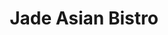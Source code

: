---
layout: place
title: Jade Asian Bistro
permalink: /new-york/douglaston/jade-asian-bistro.html
stateAbbr: NY
stateName: New York
cityName: Douglaston
seo:
  type: restaurant
  links: null
place_id: ChIJ6T4A9WuJwokR7QVTDMQvYTE
photos:
  - name: >-
      places/ChIJ6T4A9WuJwokR7QVTDMQvYTE/photos/AeeoHcL2EJHgPRYm9hCDky2sDnGafoW56A5hrRjbG3lUJWXKa4PYW78aX6gnuvDpBH6kcSln_Ims3dKYz_rUw2EmK_3Tyz6vudBa3TeNBtFqGy7Zm-HJMZhhjXH3sCocPILYlet_XVttGloFf7QmVFxQklwsJpleGQZUs0PwwrS8CqnVxbGUQe__3ZUf8Fa_GiGm3WAE7f1gAtGr70sSWseSmEO8TXEKFDll6jVGXSh1oOtth02OqIMB3m2efBNzK7vRED5-H5kfNzF0iYerOl20CMkXqQb6fjqesh2d8CFwpSIRbkNZRukWU7Hh0FazadlFg_UDKkA6dvlFsky6dReU3jOG-H4lL2sY39qsvEI3-k8icYwoZ70XOCpq8Dqwpn1q23SFYXxMVx_YB8Da6wyLLY62noaE9FIgQ_HfcBZhaS5ecdJV
    widthPx: 3264
    heightPx: 2448
    authorAttributions:
      - displayName: Victor liu
        uri: https://maps.google.com/maps/contrib/103396722354870494559
        photoUri: >-
          https://lh3.googleusercontent.com/a-/ALV-UjVZdknmU03EnxjuEuyQeAHyhxji6AYSNB5i6BU9R9Z6H5CVIb_b9w=s100-p-k-no-mo
    flagContentUri: >-
      https://www.google.com/local/imagery/report/?cb_client=maps_api_places.places_api&image_key=!1e10!2sCIHM0ogKEICAgICk6sOE4QE&hl=en-US
    googleMapsUri: >-
      https://www.google.com/maps/place//data=!3m4!1e2!3m2!1sCIHM0ogKEICAgICk6sOE4QE!2e10!4m2!3m1!1s0x89c2896bf5003ee9:0x31612fc40c5305ed
  - name: >-
      places/ChIJ6T4A9WuJwokR7QVTDMQvYTE/photos/AeeoHcJkGOJvGuPhdHjPyST5_KTmGiXri144IqjMSQwfk3tsFAHc_3BLbbyKBkcAj1RwbouDd1GrZ6EphxDKR27UepJ86uWmjzQ4juqmPmhrzNAkUV-Rp3yv4JNEva_8sebyt26oOizrHpFOb8Eb-acfXjBXeVVaYVt6as9c5wqGghKPZWTMgP3MsgLB8d0LoJpcAyXDuCFPrv_8L3kUWSoMKGq1Q9xrPlgUrZxOj7QeAIPEFq3QJpKLIjiKIgGD7YSIX4F8QuornY-02CITIgjT021pSRi7KUIoWhngrYRQogWBZqU1ORS6uT7vzXpIrzrRNwBU5JQrkD9_TqM2Bk90KvNzE2Rg_qxavRLVbTlzByQbr7A6rB-RIyYU3td6K10-fsdUqMQS4oQjSK4QrToviyhiD1sJwO1pejcM0erCGR6ZPg
    widthPx: 4032
    heightPx: 3024
    authorAttributions:
      - displayName: Beejay-Grace J
        uri: https://maps.google.com/maps/contrib/113218979648805663966
        photoUri: >-
          https://lh3.googleusercontent.com/a/ACg8ocJVLM5FhQAoxhjUiz0jTX413gzRC2TQXpYEB1WcNCdwLTofMA=s100-p-k-no-mo
    flagContentUri: >-
      https://www.google.com/local/imagery/report/?cb_client=maps_api_places.places_api&image_key=!1e10!2sCIHM0ogKEICAgIDqssHqZg&hl=en-US
    googleMapsUri: >-
      https://www.google.com/maps/place//data=!3m4!1e2!3m2!1sCIHM0ogKEICAgIDqssHqZg!2e10!4m2!3m1!1s0x89c2896bf5003ee9:0x31612fc40c5305ed
  - name: >-
      places/ChIJ6T4A9WuJwokR7QVTDMQvYTE/photos/AeeoHcLe2HamKZSPZU0MdLLb0SaLBFEHRd3mkBP5l4m_X1EIN8BgQ30d384t2YY1fingkfxv_uuIiFdr_uwuneDGvnSgWka3__CaN79uVGjuox4lXBSkYZbKTS4xjo8FrjSM73r1O3diROUTXGNuEkJIO6pr2vIzJHouD0aFhQAp1C3VOZYoU6b6TB0knM89kXls8TIZ3gM70En0fQSfdTF1vj3JpFLLd3gzjpkNscPRdQML6TGmxxMHSJE02E6l5kEul8zD-pKpFgOa2q43MoB2AwYOP3XtzhJGwf0DTRWGqhNBGg_EGVQVYsnFd28mIF-eLWb6UBmDTqw8YyLVVtGN_2ZaNiY3YgLrRcxwHAjaIfdT8cmTbA6bi0_C2bf_DOyJKKHVJRNmp_4t69snQ5FjWnEexf50HDrWj06u2vCD_AazKa11
    widthPx: 2992
    heightPx: 2992
    authorAttributions:
      - displayName: Mary Ray
        uri: https://maps.google.com/maps/contrib/109679509547378402633
        photoUri: >-
          https://lh3.googleusercontent.com/a-/ALV-UjXRxVWBmWF_XBRW_w2yeWX1-6NtWhakWix1nsNcYbfvC5J6S-Ta=s100-p-k-no-mo
    flagContentUri: >-
      https://www.google.com/local/imagery/report/?cb_client=maps_api_places.places_api&image_key=!1e10!2sCIHM0ogKEICAgICDo9OohwE&hl=en-US
    googleMapsUri: >-
      https://www.google.com/maps/place//data=!3m4!1e2!3m2!1sCIHM0ogKEICAgICDo9OohwE!2e10!4m2!3m1!1s0x89c2896bf5003ee9:0x31612fc40c5305ed
  - name: >-
      places/ChIJ6T4A9WuJwokR7QVTDMQvYTE/photos/AeeoHcIN8V0xmILyseM-tWJkERKDTPfoVkO4BjAt8ltWGGV4hKdRRFmAwSrkfeNS2Axi7hd0T4LqA8DAecjyUmabhzb-qkFFjicLEWYQb8_f-icLNWopldZV8lDjPJ7VFN0kHX8VceklSCxQcfzY-0GA5go8oeIkQMJCzVdHXBJlOn2q6Ia0WXO0NK6nDPuWTQ1TPjJ9UpW8rAElQwN39hLucFJFLrHqXKXCpnQLPGDna10ZWVgHwmobvyB0WuVxiTBG1R-g7D0J9hmiDzfHJgvxjUbsjnQlD50IDMKnNyJbIuVbgLaAh1PSDllulsYTODNMVGiBG60NkMHSGmIbWs2uej_2lxLJ-VzqZKTlTD4_7A-8DWK0z1hpsY7CZbpWfzFameCLuzs9SZ3ZYtmm2jcgZcVMiaQAAEtpwNGbzUX1ZW2IgQ
    widthPx: 3778
    heightPx: 2493
    authorAttributions:
      - displayName: Conroy Lee
        uri: https://maps.google.com/maps/contrib/100165459351917004828
        photoUri: >-
          https://lh3.googleusercontent.com/a-/ALV-UjXHrvtNfJdzrA7w3EzMRk7vASo-hiOtcC_KwPsbH9gvyWFZCmHKSg=s100-p-k-no-mo
    flagContentUri: >-
      https://www.google.com/local/imagery/report/?cb_client=maps_api_places.places_api&image_key=!1e10!2sCIHM0ogKEICAgICd5_z1Rw&hl=en-US
    googleMapsUri: >-
      https://www.google.com/maps/place//data=!3m4!1e2!3m2!1sCIHM0ogKEICAgICd5_z1Rw!2e10!4m2!3m1!1s0x89c2896bf5003ee9:0x31612fc40c5305ed
  - name: >-
      places/ChIJ6T4A9WuJwokR7QVTDMQvYTE/photos/AeeoHcL4L7co3SUtk2zPHrnHEv4Enj-tVBobdP1q3x96Y4UGoGr-LG3HonnzetW4uIYLkFgLkjkFZ1C3FxXyGrW6mRdSaYyoN6XuEUxWE_ZWar-JoTvai7-rmg81XpnCGla2zibmxQduJDe0OuIwHtcjc36dsn1AoTaKvktKTjMqPL7Hv61yh2loo1qtdaTLCvVLKSlfn02g2kzPrNmT-txV9DNJRh3h-iBbDMnSo2YYiu_2oel0PSsBt_A1N3AHr9JC8_tO6mXUjTm50ehAMsHyT4rxSEwOOFyRk8D7NIAb6BXZPsmwu12TJXlHgNktCYsyKeX0Z7kqs1N18L39PCiTN-5p0HMdwHgHuNGF5Z7SsiEHwwwi61gU4I95kwA5EfxENq7u6_qeaeoTKXewKdA1SRDyrJDzA-NozdFQnYDr_8dpeg
    widthPx: 4080
    heightPx: 3072
    authorAttributions:
      - displayName: Grace Yuen
        uri: https://maps.google.com/maps/contrib/108236031064477464163
        photoUri: >-
          https://lh3.googleusercontent.com/a-/ALV-UjX3u4c370a6rCJp5_I_WDgI7kpnzfK2H5BuEdxj2mNk4jJUAA9-CQ=s100-p-k-no-mo
    flagContentUri: >-
      https://www.google.com/local/imagery/report/?cb_client=maps_api_places.places_api&image_key=!1e10!2sCIHM0ogKEICAgID108rGXQ&hl=en-US
    googleMapsUri: >-
      https://www.google.com/maps/place//data=!3m4!1e2!3m2!1sCIHM0ogKEICAgID108rGXQ!2e10!4m2!3m1!1s0x89c2896bf5003ee9:0x31612fc40c5305ed
  - name: >-
      places/ChIJ6T4A9WuJwokR7QVTDMQvYTE/photos/AeeoHcIDAqWoAbEHEHq17TcCqVsceWgSgB9THGVwT_Rg8733bL9kp6rMj5-AtFfDcly7FQGIMVokfq7lqqVFYgbfISreIHSN4h0yYXl9Slw_GEN1tVwshHW-CCjriZtP2XuujRck6f1BjgcKdzaOKTH_VkaaMaMIiPE9LaXPrOwwGV2newfkCcV1JyV4PmErW9dcGixZgfRYoXX1wDyfsuP4K3y_OsvX7QDz-bBmiMih-Gryzd2NQvhHDa4yi97SdwxLFxR4RfH36Mft8YcC_lHzF7H2WZ_suJmv7bNgmZdnn-2AOx6IoDS23Dqp2TQSpc9RnzqGr1Qe5doa-t_e3YCIUIIslMC0xGOeI2v_p0xls1o0B-MfBh9DyrqVuVk6VV1ch8wbMNYg2OWAA29yyCYGRLmyF7tLUufsWzTRQWX2o1qKgIZL
    widthPx: 4032
    heightPx: 3024
    authorAttributions:
      - displayName: Jesse Yuan
        uri: https://maps.google.com/maps/contrib/107151196602471892701
        photoUri: >-
          https://lh3.googleusercontent.com/a-/ALV-UjUaGciavbxCPFvSAYJKtogLkQy9e2JEoLBDpe7MHoWkeQAHefzS=s100-p-k-no-mo
    flagContentUri: >-
      https://www.google.com/local/imagery/report/?cb_client=maps_api_places.places_api&image_key=!1e10!2sCIHM0ogKEICAgICp2YXI4AE&hl=en-US
    googleMapsUri: >-
      https://www.google.com/maps/place//data=!3m4!1e2!3m2!1sCIHM0ogKEICAgICp2YXI4AE!2e10!4m2!3m1!1s0x89c2896bf5003ee9:0x31612fc40c5305ed
  - name: >-
      places/ChIJ6T4A9WuJwokR7QVTDMQvYTE/photos/AeeoHcKpjxXVtCrxxGERP2vKV6v7fe0nZBRsrBAJ1JFOsahPN0L-ndl5n90n6hC0ibAJXZnel2oJXHTLrru4g0DMEDHRtIvW4EbsQzNw-ABhYb6FJ3CyH1dNrQH74FaWA7czB8yqspAxM_vqcVzXLBd_LGU85yEThaXJkH6Pscz_cj1uQ_xm75xjGzRBytznh1GMbnrw5OCizcngfaMsO_fgs_B3G4LyGDv9OT7i5SqHOjkKztWH5N9E2-69lwbZwjitlCULmyei-jOlC6mMrdIz3l6RVL8TPxeF_ZIy9Xn0MMJFQNgHrdFQM5YtUCAv6CUeh7fRlObCOnE5Rcp-Yo25JKw3P_aMt_zS5sVKkQ3LNTOZKeJXOOzf_LpFwzGyQeiY8vE4FXdQMBEfefg9r3BiDdZz_WVWstkBtlDC2c2QFBuslg
    widthPx: 1829
    heightPx: 1308
    authorAttributions:
      - displayName: E L
        uri: https://maps.google.com/maps/contrib/108965855681754462267
        photoUri: >-
          https://lh3.googleusercontent.com/a/ACg8ocIaoGHJUHYZwiZii6F_R7ncJ4P8WrXidB0HzJxaA9yKiIXhgdw=s100-p-k-no-mo
    flagContentUri: >-
      https://www.google.com/local/imagery/report/?cb_client=maps_api_places.places_api&image_key=!1e10!2sCIHM0ogKEICAgICd57mhGw&hl=en-US
    googleMapsUri: >-
      https://www.google.com/maps/place//data=!3m4!1e2!3m2!1sCIHM0ogKEICAgICd57mhGw!2e10!4m2!3m1!1s0x89c2896bf5003ee9:0x31612fc40c5305ed
  - name: >-
      places/ChIJ6T4A9WuJwokR7QVTDMQvYTE/photos/AeeoHcK_cz1tdLnrcYFO5dwUxLsKqpdK0Qr2zmtUSB_qu6WCMi8YI9v9iYursE6aP0Y1uVj1ouQYYWF1mbwnCtpt9jG2SgO3e5RgUWhxmVLxMvhluSn_Ir7TV_SnvZv1frVu5sJi_hD3njaMVMwwMhqTVmjMtyyO94o4ng6Amx33791G3X3m3YP1hKlG8L_STWzvdH2HSAfWuMGvVLuaY6RiC91I5fWnhJtXpvnInn_iy2LgdtBS3oj36HVmOr_C8BZhtiUzGO8onTUFxA1AwWEilcmwQxtqsUCUZJtCIXF0WR9or-gtEPHSJTGUGwY7EtB38PY9HgF9i9SO3vu1if0RMBwD3FM3-AaO-N6w8xVTy_61ndGLk0n617VGFAsxUQEdxYtf6_ANx_j5YLWFNS3uhMNsv4VNePIYM-iBx_j2OVxR8Q
    widthPx: 2992
    heightPx: 2992
    authorAttributions:
      - displayName: Mary Ray
        uri: https://maps.google.com/maps/contrib/109679509547378402633
        photoUri: >-
          https://lh3.googleusercontent.com/a-/ALV-UjXRxVWBmWF_XBRW_w2yeWX1-6NtWhakWix1nsNcYbfvC5J6S-Ta=s100-p-k-no-mo
    flagContentUri: >-
      https://www.google.com/local/imagery/report/?cb_client=maps_api_places.places_api&image_key=!1e10!2sCIHM0ogKEICAgICDo9OoJw&hl=en-US
    googleMapsUri: >-
      https://www.google.com/maps/place//data=!3m4!1e2!3m2!1sCIHM0ogKEICAgICDo9OoJw!2e10!4m2!3m1!1s0x89c2896bf5003ee9:0x31612fc40c5305ed
  - name: >-
      places/ChIJ6T4A9WuJwokR7QVTDMQvYTE/photos/AeeoHcIOdwXewY23rZ8aAh430dEPm_6NCsHgn8R7olPibU5tymyO3o192bNgNNQ5ePQlDMj8KrC59mnV0Ese133e-1_Ynag9sM6JIA460D2-iZXuk7z-AzBRjncwt8e2sJQzeRh8woe7m21OV1W0s-oH_Crb5h9RupyY-jkSzwbeAvxx3l1Mr6UA2EPeZhdZ3hiSfb0bvPMYPtu7Wm5uygVEbQoJDMi1-qrMO1NEKyVTmoKWs6kFgswEiujfxD8BHAW2P9JL71bA333vlv0u4lpDoJ95rg5HfgYqB9A2L-cySjlmSDwnIfOIjH5pe9kgDJ_xfgDEPa2QmMczsJvfmzqaasrmFyelGQMFQcdInURseJjFVNxiApGdd3dZV1rCQosopbFndE01JR7VGZjMuHcWWJ8W1kkuILtFefMAg5xBdFB17iY8
    widthPx: 4032
    heightPx: 3024
    authorAttributions:
      - displayName: Wood K
        uri: https://maps.google.com/maps/contrib/100039449914725048882
        photoUri: >-
          https://lh3.googleusercontent.com/a/ACg8ocIdaJZa9iuMt170kluRM8Cu0KV4MwyEQUhXdJVxjWxGeeYRUhg=s100-p-k-no-mo
    flagContentUri: >-
      https://www.google.com/local/imagery/report/?cb_client=maps_api_places.places_api&image_key=!1e10!2sCIHM0ogKEICAgIDWo8b2ogE&hl=en-US
    googleMapsUri: >-
      https://www.google.com/maps/place//data=!3m4!1e2!3m2!1sCIHM0ogKEICAgIDWo8b2ogE!2e10!4m2!3m1!1s0x89c2896bf5003ee9:0x31612fc40c5305ed
  - name: >-
      places/ChIJ6T4A9WuJwokR7QVTDMQvYTE/photos/AeeoHcJS3IufshtXqvDoqq58QJRai_oe9T9XmeMwnQRUPrINrUkvJYiUh2H4XgSlYxVi4o8cCVlmORT1p4lKd6r76kBQbTRDujGGvlN5OW9maSjqEUM0rCriFBcq-e1GXHXFavoSnN4sZMTmvKgyb_q2TAL2gFT2mC6t46-aeII-xPPnZxFRmBuExYrdNRSE18iuvpg2HY3racklpPar_xbNOAN0vDkHJlzv9d9GnauYvq4zwGEyd4IbPdtI5J4T7s6q2_eJA53r1N71eMJbOmmTjw3MX-n_LjtSLqWion9kgYa2XEsBjzRQ3Ia7nanBpp_gDtZgDrIv5HasFzWhdzv8g7DFqx58y6zKqgSiHTLVT9t06iOoLsEhp_Z9xSrjRPquZHFQacS6K1oZ4CGVQzJdKz2DhGmsDWoLkb7f8zyg-1bYO2E
    widthPx: 3072
    heightPx: 4080
    authorAttributions:
      - displayName: Allen Yeh
        uri: https://maps.google.com/maps/contrib/115637717078087500709
        photoUri: >-
          https://lh3.googleusercontent.com/a-/ALV-UjVFWE7v3qOA7AFa00SeMf7czPFGnC6cbulHsjnwAl1PaYbYVsTBRg=s100-p-k-no-mo
    flagContentUri: >-
      https://www.google.com/local/imagery/report/?cb_client=maps_api_places.places_api&image_key=!1e10!2sCIHM0ogKEICAgICX8oKw7AE&hl=en-US
    googleMapsUri: >-
      https://www.google.com/maps/place//data=!3m4!1e2!3m2!1sCIHM0ogKEICAgICX8oKw7AE!2e10!4m2!3m1!1s0x89c2896bf5003ee9:0x31612fc40c5305ed
address: 24932 Horace Harding Expy, Douglaston, NY 11362, USA
street: 24932 Horace Harding Expy
city: Douglaston
state: NY
zip: '11362'
country: USA
neighborhood: Douglaston
latitude: '40.760705'
longitude: '-73.730537'
accessibility_options:
  wheelchairAccessibleParking: true
  wheelchairAccessibleEntrance: true
  wheelchairAccessibleSeating: true
business_status: OPERATIONAL
name: Jade Asian Bistro
google_maps_links:
  directionsUri: >-
    https://www.google.com/maps/dir//''/data=!4m7!4m6!1m1!4e2!1m2!1m1!1s0x89c2896bf5003ee9:0x31612fc40c5305ed!3e0
  placeUri: https://maps.google.com/?cid=3558177699666265581
  writeAReviewUri: >-
    https://www.google.com/maps/place//data=!4m3!3m2!1s0x89c2896bf5003ee9:0x31612fc40c5305ed!12e1
  reviewsUri: >-
    https://www.google.com/maps/place//data=!4m4!3m3!1s0x89c2896bf5003ee9:0x31612fc40c5305ed!9m1!1b1
  photosUri: >-
    https://www.google.com/maps/place//data=!4m3!3m2!1s0x89c2896bf5003ee9:0x31612fc40c5305ed!10e5
primary_type: Chinese Restaurant
opening_hours:
  regular: null
  current: null
secondary_opening_hours:
  regular:
    weekdayDescriptions: null
    type: null
  current:
    weekdayDescriptions: null
    type: null
phone: null
price_level: null
price_range: null
rating: null
rating_count: 0
website: null
description: >-
  Discover Jade Asian Bistro in Douglaston, NY$$$Jade Asian Bistro in
  Douglaston, NY, offers a vibrant dining experience centered around authentic
  Cantonese cuisine, including flavorful dim sum and other traditional dishes.
  This lively spot stands out with its welcoming atmosphere, making it a great
  choice for those seeking a casual yet engaging meal in a convenient
  neighborhood setting. Accessibility features like wheelchair-friendly parking
  and entrances ensure it's inclusive for all visitors, enhancing the overall
  comfort. The menu highlights fresh ingredients and classic preparations,
  appealing to anyone exploring Asian flavors nearby. With its prime location,
  it's an ideal destination for a satisfying lunch or dinner outing.
generative_summary: >-
  Discover Jade Asian Bistro in Douglaston, NY$$$Jade Asian Bistro in
  Douglaston, NY, offers a vibrant dining experience centered around authentic
  Cantonese cuisine, including flavorful dim sum and other traditional dishes.
  This lively spot stands out with its welcoming atmosphere, making it a great
  choice for those seeking a casual yet engaging meal in a convenient
  neighborhood setting. Accessibility features like wheelchair-friendly parking
  and entrances ensure it's inclusive for all visitors, enhancing the overall
  comfort. The menu highlights fresh ingredients and classic preparations,
  appealing to anyone exploring Asian flavors nearby. With its prime location,
  it's an ideal destination for a satisfying lunch or dinner outing.
generative_disclosure: Summarized by AI using the Grok-3-Mini model.
reviews: null
review_summary: >-
  What Customers Are Sharing$$$Based on general feedback for similar Cantonese
  restaurants, diners often appreciate the fresh and tasty dishes that make
  meals feel both comforting and exciting. Many highlight the variety of options
  like dim sum, which add a fun, shareable element to visits without
  overwhelming the palate. While specific reviews for this spot aren't
  available, it's commonly noted that the atmosphere contributes to a relaxed
  vibe, perfect for casual get-togethers or solo stops. Overall, the experience
  tends to leave guests satisfied with the value and quality, encouraging return
  trips for more flavorful bites. Keep in mind that individual tastes can vary,
  so it's worth checking it out to see if it hits the spot for you.
review_disclosure: Summarized by AI using the Grok-3-Mini model.
parking_options: null
payment_options: null
allow_dogs: null
curbside_pickup: null
delivery: null
dine_in: null
good_for_children: null
good_for_groups: null
good_for_sports: null
live_music: null
menu_for_children: null
outdoor_seating: null
reservable: null
restroom: null
serves_beer: null
serves_breakfast: null
serves_brunch: null
serves_cocktails: null
serves_coffee: null
serves_dinner: null
serves_dessert: null
serves_lunch: null
serves_vegetarian_food: null
serves_wine: null
takeout: null
update_category: pro
places_description: null

---
